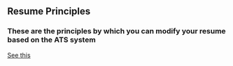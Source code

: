 ## Resume Principles 

### These are the principles by which you can modify your resume based on the ATS system

[See this](https://github.com/KooroshTorabi/Resume-Principles/blob/main/principles.md)
